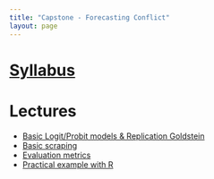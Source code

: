 ```yaml
---
title: "Capstone - Forecasting Conflict"
layout: page
---
```


# [Syllabus](assets/files/teaching/Capstone/syllabus_capstoneForecasting)


# Lectures

* [Basic Logit/Probit models & Replication Goldstein](Capstone/logit.html)
* [Basic scraping](Capstone/basicScraping.html)
* [Evaluation metrics](Capstone/Evaluation_metrics.html)
* [Practical example with R](Capstone/practicalExample.pdf)

